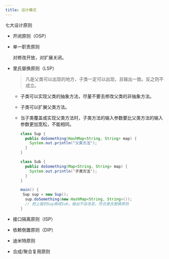 ```yaml
---
title: 设计模式
---
```


七大设计原则

<!-- more -->

- 开闭原则（OSP）

- 单一职责原则

  对修改开放，对扩展关闭。

- 里氏替换原则（LSP）

  > 凡是父类可以出现的地方，子类一定可以出现，且输出一致。反之则不成立。

  - 子类可以实现父类的抽象方法，尽量不要去修改父类的非抽象方法。

  - 子类可以扩展父类方法。

  - 当子类覆盖或实现父类方法时，子类方法的输入参数要比父类方法的输入参数更加宽松，不能相同。

    ~~~java
    class Sup {
      public doSomething(HashMap<String, String> map) {
        System.out.println("父类方法");
      }
    }
    
    class Sub {
      public doSomething(Map<String, String> map) {
        System.out.println('子类方法');
      }
    }
    
    main() {
     Sup sup = new Sup();
      sup.doSomething(new HashMap<String, String>());
      // 把上面的Sup换成Sub，输出不会改变。符合里氏替换原则
    }
    ~~~

- 接口隔离原则（ISP）
- 依赖倒置原则（DIP）
- 迪米特原则
- 合成/聚合复用原则
